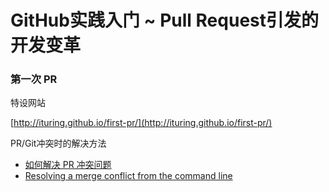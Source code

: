 # GitHub实践入门 ~ Pull Request引发的开发变革
### 第一次 PR
特设网站

  [http://ituring.github.io/first-pr/](http://ituring.github.io/first-pr/)

PR/Git冲突时的解决方法

-  [如何解决 PR 冲突问题](https://github.com/ituring/first-pr/wiki/%E5%A6%82%E4%BD%95%E8%A7%A3%E5%86%B3-PR-%E5%86%B2%E7%AA%81%E9%97%AE%E9%A2%98)
-  [Resolving a merge conflict from the command line](https://help.github.com/articles/resolving-a-merge-conflict-from-the-command-line/)
